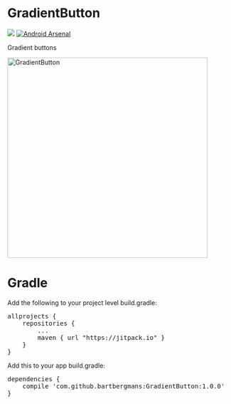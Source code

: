 # GradientButton

[![](https://jitpack.io/v/bartbergmans/GradientButton.svg)](https://jitpack.io/#bartbergmans/GradientButton)
[![Android Arsenal]( https://img.shields.io/badge/Android%20Arsenal-GradientButton-green.svg?style=flat )]( https://android-arsenal.com/details/1/7734 )

Gradient buttons

<img alt="GradientButton" src="http://i.imgur.com/8a8c2rJ.png" width="450">

# Gradle

Add the following to your project level build.gradle:
<pre>
allprojects {
    repositories {
        ...
        maven { url "https://jitpack.io" }
    }
}
</pre>

Add this to your app build.gradle:
<pre>
dependencies {
    compile 'com.github.bartbergmans:GradientButton:1.0.0'
}
</pre>
